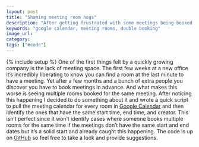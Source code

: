 ```yaml
---
layout: post
title: "Shaming meeting room hogs"
description: "After getting frustrated with some meetings being booked across multiple rooms I decided to do something about it and wrote a quick Python script to pinpoint it happening."
keywords: "google calendar, meeting rooms, double booking"
image_url:
category:
tags: ["#code"]
---
```

{% include setup %}
One of the first things felt by a quickly growing company is the lack of meeting space. The first few weeks at a new office it’s incredibly liberating to know you can find a room at the last minute to have a meeting. Yet after a few months and a bunch of extra people you discover you have to book meetings in advance. And what makes this worse is seeing multiple rooms booked for the same meeting. After noticing this happening I decided to do something about it and wrote a quick script to pull the meeting calendar for every room in [Google Calendar](https://developers.google.com/google-apps/calendar/) and then identify the ones that have the same start time, end time, and creator. This isn’t perfect since it won’t identify cases where someone books multiple rooms for the same time if the meetings don’t have the same start and end dates but it’s a solid start and already caught this happening. The code is up on [GitHub](https://github.com/dangoldin/gcal-shaming) so feel free to take a look and provide suggestions.
